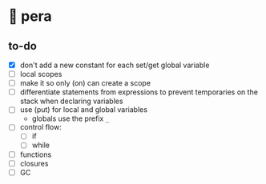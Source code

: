 # 🍐 pera

## to-do

- [x] don't add a new constant for each set/get global variable
- [ ] local scopes
- [ ] make it so only (on) can create a scope
- [ ] differentiate statements from expressions to prevent temporaries on the stack when declaring variables
- [ ] use (put) for local and global variables
    - globals use the prefix `_`
- [ ] control flow:
    - [ ] if
    - [ ] while
- [ ] functions
- [ ] closures
- [ ] GC
